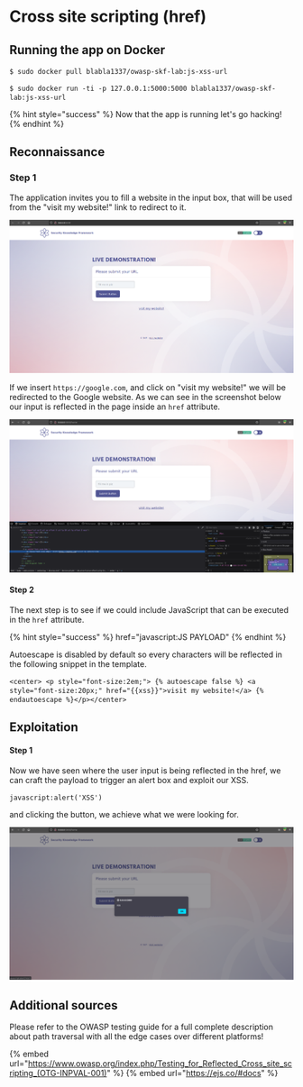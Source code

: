# Cross site scripting \(href\)

## Running the app on Docker

```
$ sudo docker pull blabla1337/owasp-skf-lab:js-xss-url
```

```
$ sudo docker run -ti -p 127.0.0.1:5000:5000 blabla1337/owasp-skf-lab:js-xss-url
```

{% hint style="success" %}
Now that the app is running let's go hacking!
{% endhint %}

## Reconnaissance

### Step 1

The application invites you to fill a website in the input box, that will be used from the "visit my website!" link to redirect to it.

![](https://raw.githubusercontent.com/blabla1337/skf-labs/master/.gitbook/assets/python/XSS-Url/1.png)

If we insert `https://google.com`, and click on "visit my website!" we will be redirected to the Google website. As we can see in the screenshot below our input is reflected in the page inside an `href` attribute.

![](https://raw.githubusercontent.com/blabla1337/skf-labs/master/.gitbook/assets/python/XSS-Url/2.png)

#### Step 2

The next step is to see if we could include JavaScript that can be executed in the `href` attribute.

{% hint style="success" %}
href="javascript:JS PAYLOAD"
{% endhint %}

Autoescape is disabled by default so every characters will be reflected in the following snippet in the template.

```markup
<center> <p style="font-size:2em;"> {% autoescape false %} <a style="font-size:20px;" href="{{xss}}">visit my website!</a> {% endautoescape %}</p></center>
```

## Exploitation

#### Step 1

Now we have seen where the user input is being reflected in the href, we can craft the payload to trigger an alert box and exploit our XSS.

```markup
javascript:alert('XSS')
```

and clicking the button, we achieve what we were looking for.

![](https://raw.githubusercontent.com/blabla1337/skf-labs/master/.gitbook/assets/python/XSS-Url/3.png)

## Additional sources

Please refer to the OWASP testing guide for a full complete description about path traversal with all the edge cases over different platforms!

{% embed url="https://www.owasp.org/index.php/Testing_for_Reflected_Cross_site_scripting_(OTG-INPVAL-001)" %}
{% embed url="https://ejs.co/#docs" %}
